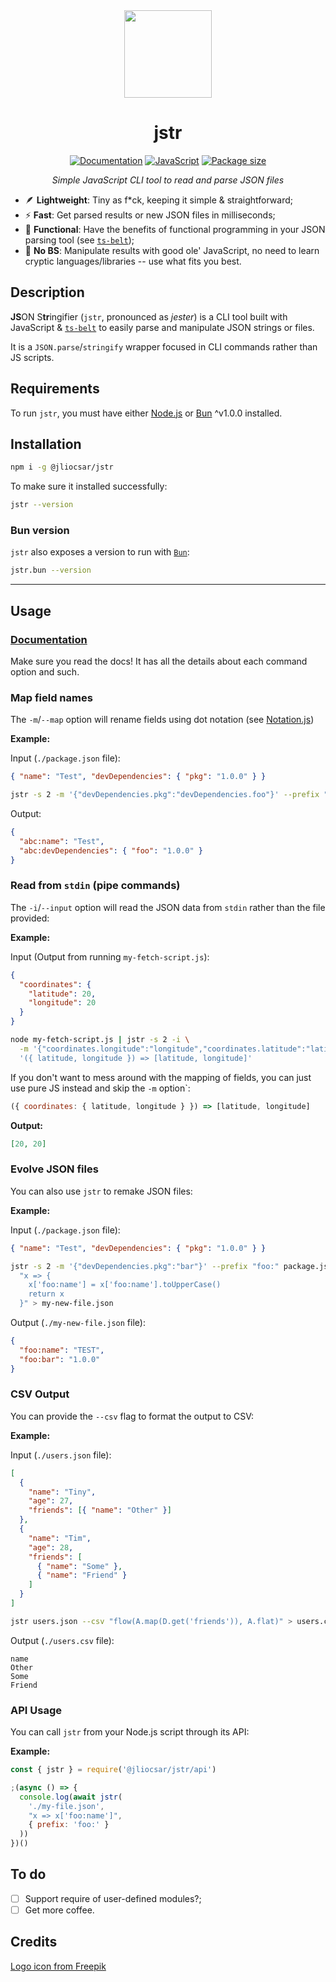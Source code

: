 <div align=center>

<img src=https://i.imgur.com/LIN9cMA.png width=140 />

# jstr

[![Documentation](https://img.shields.io/badge/docs-222?logo=gitbook&logoColor=fff&style=flat-square)](https://jliocsar.gitbook.io/jstr/)
[![JavaScript](https://img.shields.io/badge/javascript-100%25-222?logo=javascript&style=flat-square)](#)
[![Package size](https://img.shields.io/npm/v/%40jliocsar/jstr?logo=npm&style=flat-square&color=222)](https://www.npmjs.com/package/@jliocsar/jstr)

_Simple JavaScript CLI tool to read and parse JSON files_

</div>

- 🪶 **Lightweight**: Tiny as f*ck, keeping it simple & straightforward;
- ⚡ **Fast**: Get parsed results or new JSON files in milliseconds;
- 🦣 **Functional**: Have the benefits of functional programming in your JSON parsing tool (see [`ts-belt`](https://mobily.github.io/ts-belt/));
- 🙅 **No BS**: Manipulate results with good ole' JavaScript, no need to learn cryptic languages/libraries -- use what fits you best.

## Description

**JS**ON S**tr**ingifier (`jstr`, pronounced as _jester_) is a CLI tool built with JavaScript & [`ts-belt`](https://mobily.github.io/ts-belt/) to easily parse and manipulate JSON strings or files.

It is a `JSON.parse`/`stringify` wrapper focused in CLI commands rather than JS scripts.

## Requirements

To run `jstr`, you must have either [Node.js](https://nodejs.org/en/blog/release/v18.0.0) or [Bun](https://bun.sh/blog/bun-v1.0) ^v1.0.0 installed.

## Installation

```sh
npm i -g @jliocsar/jstr
```

To make sure it installed successfully:

```sh
jstr --version
```

### Bun version

`jstr` also exposes a version to run with [`Bun`](https://github.com/oven-sh/bun):

```sh
jstr.bun --version
```

---

## Usage

### [Documentation](https://jliocsar.gitbook.io/jstr/)

Make sure you read the docs! It has all the details about each command option and such.

### Map field names

The `-m`/`--map` option will rename fields using dot notation (see [Notation.js](https://www.npmjs.com/package/notation))

**Example:**

Input (`./package.json` file):

```json
{ "name": "Test", "devDependencies": { "pkg": "1.0.0" } }
```

```sh
jstr -s 2 -m '{"devDependencies.pkg":"devDependencies.foo"}' --prefix "bar:" package.json
```

Output:

```json
{
  "abc:name": "Test",
  "abc:devDependencies": { "foo": "1.0.0" }
}
```

### Read from `stdin` (pipe commands)

The `-i`/`--input` option will read the JSON data from `stdin` rather than the file provided:

**Example:**

Input (Output from running `my-fetch-script.js`):

```json
{
  "coordinates": {
    "latitude": 20,
    "longitude": 20
  }
}
```

```sh
node my-fetch-script.js | jstr -s 2 -i \
  -m '{"coordinates.longitude":"longitude","coordinates.latitude":"latitude"}' \
  '({ latitude, longitude }) => [latitude, longitude]'
```

If you don't want to mess around with the mapping of fields,
you can just use pure JS instead and skip the `-m` option`:

```js
({ coordinates: { latitude, longitude } }) => [latitude, longitude]
```

**Output:**

```json
[20, 20]
```

### Evolve JSON files

You can also use `jstr` to remake JSON files:

**Example:**

Input (`./package.json` file):

```json
{ "name": "Test", "devDependencies": { "pkg": "1.0.0" } }
```

```sh
jstr -s 2 -m '{"devDependencies.pkg":"bar"}' --prefix "foo:" package.json \
  "x => {
    x['foo:name'] = x['foo:name'].toUpperCase()
    return x
  }" > my-new-file.json
```

Output (`./my-new-file.json` file):

```json
{
  "foo:name": "TEST",
  "foo:bar": "1.0.0"
}
```

### CSV Output

You can provide the `--csv` flag to format the output to CSV:

**Example:**

Input (`./users.json` file):

```json
[
  {
    "name": "Tiny",
    "age": 27,
    "friends": [{ "name": "Other" }]
  },
  {
    "name": "Tim",
    "age": 28,
    "friends": [
      { "name": "Some" },
      { "name": "Friend" }
    ]
  }
]
```

```sh
jstr users.json --csv "flow(A.map(D.get('friends')), A.flat)" > users.csv
```

Output (`./users.csv` file):

```csv
name
Other
Some
Friend
```

### API Usage

You can call `jstr` from your Node.js script through its API:

**Example:**

```js
const { jstr } = require('@jliocsar/jstr/api')

;(async () => {
  console.log(await jstr(
    './my-file.json',
    "x => x['foo:name']",
    { prefix: 'foo:' }
  ))
})()
```

## To do

- [ ] Support require of user-defined modules?;
- [ ] Get more coffee.

## Credits

[Logo icon from Freepik](https://www.freepik.com/)
